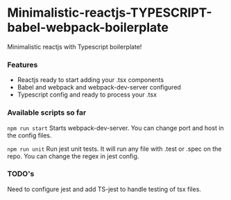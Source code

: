 # Minimalistic-reactjs-TYPESCRIPT-babel-webpack-boilerplate
Minimalistic reactjs with Typescript boilerplate!

### Features
* Reactjs ready to start adding your .tsx components
* Babel and webpack and webpack-dev-server configured
* Typescript config and ready to process your .tsx

### Available scripts so far
``` npm run start ```
Starts webpack-dev-server. You can change port and host in the config files.

``` npm run unit ```
Run jest unit tests. It will run any file with .test or .spec on the repo. You can change the regex in jest config.

### TODO's
Need to configure jest and add TS-jest to handle testing of tsx files.
